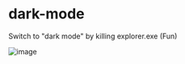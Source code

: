 # dark-mode
Switch to "dark mode" by killing explorer.exe (Fun)

![image](https://github.com/thanhgaming5550/concentration-mode/assets/62001770/586ae5be-b2b2-450f-8f9d-9e38bd99b906)
